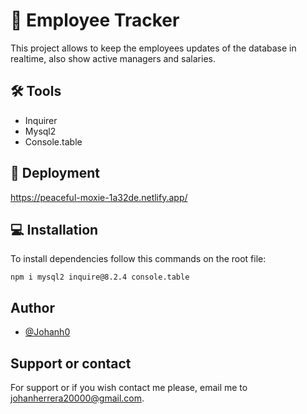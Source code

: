 # 👔 Employee Tracker
This project allows to keep the employees updates of the database in realtime, also show active managers and salaries.

## 🛠 Tools

- Inquirer
- Mysql2
- Console.table

## 🚀 Deployment
https://peaceful-moxie-1a32de.netlify.app/


## 💻 Installation

To install dependencies follow this commands on the root file:

```
npm i mysql2 inquire@8.2.4 console.table
```

## Author

- [@Johanh0](https://www.github.com/johanh0)

## Support or contact

For support or if you wish contact me please, email me to [johanherrera20000@gmail.com](mailto:johanherrera20000@gmail.com).

